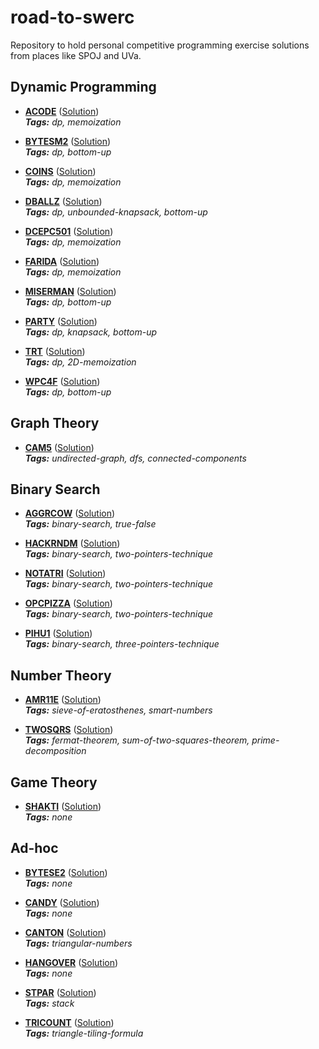 # road-to-swerc
Repository to hold personal competitive programming exercise solutions from places like SPOJ and UVa.

## Dynamic Programming
* [**ACODE**](http://www.spoj.com/problems/ACODE/) ([Solution](https://github.com/aquelemiguel/road-to-swerc/tree/master/spoj/june-2018/ACODE.cpp))  
***Tags:** dp, memoization*

* [**BYTESM2**](http://www.spoj.com/problems/BYTESM2/) ([Solution](https://github.com/aquelemiguel/road-to-swerc/tree/master/spoj/july-2018/BYTESM2.cpp))  
***Tags:** dp, bottom-up*

* [**COINS**](http://www.spoj.com/problems/COINS/) ([Solution](https://github.com/aquelemiguel/road-to-swerc/tree/master/spoj/june-2018/COINS.cpp))  
***Tags:** dp, memoization*

* [**DBALLZ**](https://www.spoj.com/problems/DBALLZ/) ([Solution](https://github.com/aquelemiguel/road-to-swerc/blob/master/spoj/june-2018/DBALLZ.cpp))  
***Tags:** dp, unbounded-knapsack, bottom-up*

* [**DCEPC501**](https://www.spoj.com/problems/DCEPC501/) ([Solution](https://github.com/aquelemiguel/road-to-swerc/blob/master/spoj/july-2018/DCEPC501.cpp))  
***Tags:** dp, memoization*

* [**FARIDA**](https://www.spoj.com/problems/FARIDA/) ([Solution](https://github.com/aquelemiguel/road-to-swerc/blob/master/spoj/july-2018/FARIDA.cpp))  
***Tags:** dp, memoization*

* [**MISERMAN**](https://www.spoj.com/problems/MISERMAN/) ([Solution](https://github.com/aquelemiguel/road-to-swerc/blob/master/spoj/july-2018/MISERMAN.cpp))  
***Tags:** dp, bottom-up*

* [**PARTY**](http://www.spoj.com/problems/PARTY/) ([Solution](https://github.com/aquelemiguel/road-to-swerc/tree/master/spoj/june-2018/PARTY.cpp))  
***Tags:** dp, knapsack, bottom-up*

* [**TRT**](http://www.spoj.com/problems/TRT/) ([Solution](https://github.com/aquelemiguel/road-to-swerc/tree/master/spoj/july-2018/TRT.cpp))  
***Tags:** dp, 2D-memoization*

* [**WPC4F**](https://www.spoj.com/problems/WPC4F/) ([Solution](https://github.com/aquelemiguel/road-to-swerc/blob/master/spoj/july-2018/WPC4F.cpp))  
***Tags:** dp, bottom-up*

## Graph Theory
* [**CAM5**](https://www.spoj.com/problems/CAM5/) ([Solution](https://github.com/aquelemiguel/road-to-swerc/blob/master/spoj/july-2018/CAM5.cpp))  
***Tags:** undirected-graph, dfs, connected-components*

## Binary Search
* [**AGGRCOW**](https://www.spoj.com/problems/AGGRCOW/) ([Solution](https://github.com/aquelemiguel/road-to-swerc/blob/master/spoj/june-2018/AGGRCOW.cpp))  
***Tags:** binary-search, true-false*

* [**HACKRNDM**](https://www.spoj.com/problems/HACKRNDM/) ([Solution](https://github.com/aquelemiguel/road-to-swerc/blob/master/spoj/july-2018/HACKRNDM.cpp))  
***Tags:** binary-search, two-pointers-technique*

* [**NOTATRI**](https://www.spoj.com/problems/NOTATRI/) ([Solution](https://github.com/aquelemiguel/road-to-swerc/blob/master/spoj/july-2018/NOTATRI.cpp))  
***Tags:** binary-search, two-pointers-technique*

* [**OPCPIZZA**](https://www.spoj.com/problems/OPCPIZZA/) ([Solution](https://github.com/aquelemiguel/road-to-swerc/blob/master/spoj/july-2018/OPCPIZZA.cpp))  
***Tags:** binary-search, two-pointers-technique*

* [**PIHU1**](https://www.spoj.com/problems/PIHU1/) ([Solution](https://github.com/aquelemiguel/road-to-swerc/blob/master/spoj/july-2018/PIHU1.cpp))  
***Tags:** binary-search, three-pointers-technique*

## Number Theory
* [**AMR11E**](https://www.spoj.com/problems/AMR11E/) ([Solution](https://github.com/aquelemiguel/road-to-swerc/blob/master/spoj/july-2018/AMR11E.cpp))  
***Tags:** sieve-of-eratosthenes, smart-numbers*

* [**TWOSQRS**](https://www.spoj.com/problems/TWOSQRS/) ([Solution](https://github.com/aquelemiguel/road-to-swerc/blob/master/spoj/july-2018/TWOSQRS.cpp))  
***Tags:** fermat-theorem, sum-of-two-squares-theorem, prime-decomposition*

## Game Theory
* [**SHAKTI**](https://www.spoj.com/problems/SHAKTI/) ([Solution](https://github.com/aquelemiguel/road-to-swerc/blob/master/spoj/july-2018/SHAKTI.cpp))  
***Tags:** none*

## Ad-hoc
* [**BYTESE2**](https://www.spoj.com/problems/BYTESE2/) ([Solution](https://github.com/aquelemiguel/road-to-swerc/blob/master/spoj/july-2018/BYTESE2.cpp))  
***Tags:** none*

* [**CANDY**](https://www.spoj.com/problems/CANDY/) ([Solution](https://github.com/aquelemiguel/road-to-swerc/blob/master/spoj/june-2018/CANDY.cpp))  
***Tags:** none*

* [**CANTON**](https://www.spoj.com/problems/CANTON/) ([Solution](https://github.com/aquelemiguel/road-to-swerc/blob/master/spoj/july-2018/CANTON.cpp))  
***Tags:** triangular-numbers*

* [**HANGOVER**](https://www.spoj.com/problems/HANGOVER/) ([Solution](https://github.com/aquelemiguel/road-to-swerc/blob/master/spoj/june-2018/HANGOVER.cpp))  
***Tags:** none*

* [**STPAR**](https://www.spoj.com/problems/STPAR/) ([Solution](https://github.com/aquelemiguel/road-to-swerc/blob/master/spoj/july-2018/STPAR.cpp))  
***Tags:** stack*

* [**TRICOUNT**](https://www.spoj.com/problems/TRICOUNT/) ([Solution](https://github.com/aquelemiguel/road-to-swerc/blob/master/spoj/june-2018/TRICOUNT.cpp))  
***Tags:** triangle-tiling-formula*


